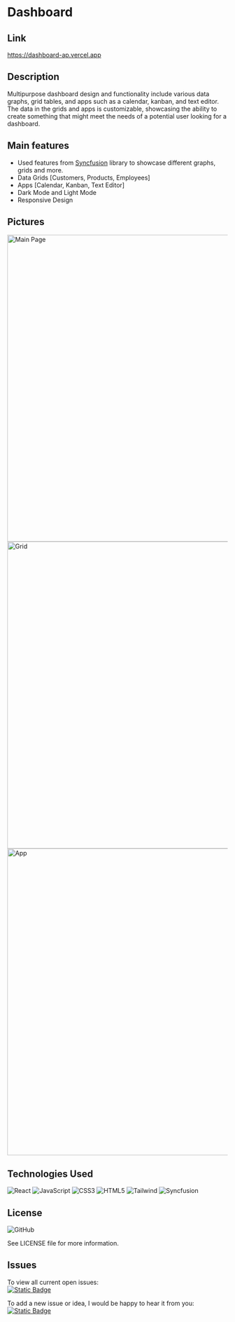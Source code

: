 # Dashboard
## Link
https://dashboard-ap.vercel.app

## Description
Multipurpose dashboard design and functionality include various data graphs, grid tables, and apps such as a calendar, kanban, and text editor. 
The data in the grids and apps is customizable, showcasing the ability to create something that might meet the needs of a potential user looking for a dashboard.

## Main features
- Used features from <a href='https://www.syncfusion.com'>Syncfusion</a> library to showcase different graphs, grids and more.
- Data Grids [Customers, Products, Employees]
- Apps [Calendar, Kanban, Text Editor]
- Dark Mode and Light Mode
- Responsive Design

## Pictures
<img src="https://github.com/ItsAlexanderPopov/dashboard/assets/87665762/28d7e858-d422-4187-95fd-6ac0e24d115d" alt="Main Page" width="700"/>
<img src="https://github.com/ItsAlexanderPopov/dashboard/assets/87665762/fa0bb889-fe63-4771-9b8c-769d018284a5" alt="Grid" width="700"/>
<img src="https://github.com/ItsAlexanderPopov/dashboard/assets/87665762/5e1c75c6-67a0-4613-bdcc-d23bf80ae330" alt="App" width="700"/>

## Technologies Used
<div>
<img src='https://img.shields.io/badge/React-20232A?style=for-the-badge&logo=react&logoColor=61DAFB' alt='React'/>
<img src='https://img.shields.io/badge/JavaScript-323330?style=for-the-badge&logo=javascript&logoColor=F7DF1E' alt='JavaScript'/>
<img src='https://img.shields.io/badge/CSS3-1572B6?style=for-the-badge&logo=css3&logoColor=white' alt='CSS3'/>
<img src='https://img.shields.io/badge/HTML5-E34F26?style=for-the-badge&logo=html5&logoColor=white' alt='HTML5'/>
<img src='https://img.shields.io/badge/Tailwind_CSS-38B2AC?style=for-the-badge&logo=tailwind-css&logoColor=white' alt='Tailwind'/>
<img src='https://img.shields.io/badge/syncfusion-000000?style=for-the-badge' alt='Syncfusion'/>
</div>

## License
![GitHub](https://img.shields.io/github/license/ItsAlexanderPopov/Echo)

See LICENSE file for more information.

## Issues
To view all current open issues:
<br/><a href='https://github.com/ItsAlexanderPopov/dashboard/issues'><img alt="Static Badge" src="https://img.shields.io/badge/Open%20Issues-148F77?style=for-the-badge"></a>

To add a new issue or idea, I would be happy to hear it from you:
<br/><a href='https://github.com/ItsAlexanderPopov/dashboard/issues/new'><img alt="Static Badge" src="https://img.shields.io/badge/Open%20New%20Issues-2874A6?style=for-the-badge"></a>
